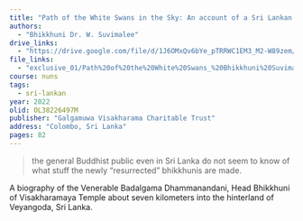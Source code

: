 ```yaml
---
title: "Path of the White Swans in the Sky: An account of a Sri Lankan Hermitage and its Head Nun"
authors:
  - "Bhikkhuni Dr. W. Suvimalee"
drive_links:
  - "https://drive.google.com/file/d/1J6OMxQv6bYe_pTRRWC1EM3_M2-W89zem/view?usp=drivesdk"
file_links:
  - "exclusive_01/Path%20of%20the%20White%20Swans_%20Bhikkhuni%20Suvimalee.pdf"
course: nuns
tags:
  - sri-lankan
year: 2022
olid: OL38226497M
publisher: "Galgamuwa Visakharama Charitable Trust"
address: "Colombo, Sri Lanka"
pages: 82
---
```


> the general Buddhist public even in Sri Lanka do not seem to know of what stuff the newly “resurrected” bhikkhunis are made.

A biography of the Venerable Badalgama Dhammanandani, Head Bhikkhuni of Visakharamaya Temple about seven kilometers into the hinterland of Veyangoda, Sri Lanka.
